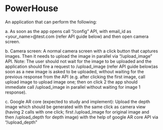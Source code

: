 # PowerHouse
An application that can perform the following:


a. As soon as the app opens call “/config” API, with email_id as
<your_name>@test.com (refer API guide below) and then open camera
screen.


b. Camera screen: A normal camera screen with a click button that
captures images. Then it needs to upload the image in parallel via
“/upload_image” API.
Note: The user should not wait for the image to be uploaded and the
application should fire a request to /upload_image (refer API guide
below)as soon as a new image is asked to be uploaded, without waiting
for the previous response from the API (e.g. after clicking the first
image, call upload image to upload image one; then on click 2 the app
should immediate call /upload_image in parallel without waiting for
image 1 response).


c. Google AR core (expected to study and implement): Upload the depth
image which should be generated with the same click as camera view
(having 2 calls with one click; first /upload_image for original image
and then /upload_depth for depth image) with the help of google AR
core API via “/upload_depth”
